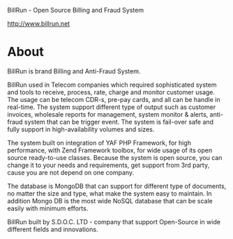 BillRun - Open Source Billing and Fraud System

http://www.billrun.net

About
======
BillRun is brand Billing and Anti-Fraud System.

BillRun used in Telecom companies which required sophisticated system and tools to receive, process, rate, charge and monitor customer usage. The usage can be telecom CDR-s, pre-pay cards, and all can be handle in real-time. The system support different type of output such as customer invoices, wholesale reports for management, system monitor & alerts, anti-fraud system that can be trigger event. The system is fail-over safe and fully support in high-availability volumes and sizes. 

The system built on integration of YAF PHP Framework, for high performance, with Zend Framework toolbox, for wide usage of its open source ready-to-use classes. Because the system is open source, you can change it to your needs and requirements, get support from 3rd party, cause you are not depend on one company.

The database is MongoDB that can support for different type of documents, no matter the size and type, what make the system easy to maintain. In addition Mongo DB is the most wide NoSQL database that can be scale easily with minimum efforts.

BillRun built by S.D.O.C. LTD - company that support Open-Source in wide different fields and innovations.


